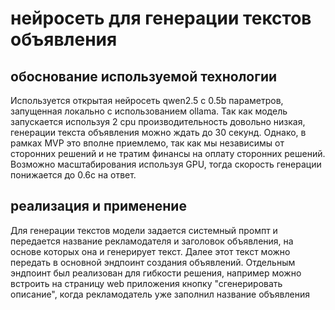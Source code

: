 # нейросеть для генерации текстов объявления

## обоснование используемой технологии

Используется открытая нейросеть qwen2.5 с 0.5b параметров, запущенная локально с использованием ollama.
Так как модель запускается используя 2 cpu производительность довольно низкая, генерации текста объявления можно ждать до 30 секунд. Однако, в рамках MVP это вполне приемлемо, так как мы независимы от сторонних решений и не тратим финансы на оплату сторонних решений. Возможно масштабирования используя GPU, тогда скорость генерации понижается до 0.6с на ответ.

## реализация и применение

Для генерации текстов модели задается системный промпт и передается название рекламодателя и заголовок объявления, на основе которых она и генерирует текст. Далее этот текст можно передать в основной эндпоинт создания объявлений. Отдельным эндпоинт был реализован для гибкости решения, например можно встроить на страницу web приложения кнопку "сгенерировать описание", когда рекламодатель уже заполнил название объявления
